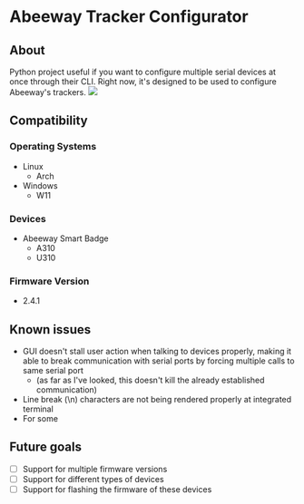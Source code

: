 # Abeeway Tracker Configurator

## About
Python project useful if you want to configure multiple serial devices at once through their CLI. Right now, it's designed to be used to configure Abeeway's trackers.
![](https://i.ibb.co/HptPP0S/Screenshot-2024-05-15-15-25-08.png)

## Compatibility

### Operating Systems
- Linux
  - Arch
- Windows
  - W11

### Devices
- Abeeway Smart Badge
  - A310
  - U310

### Firmware Version
- 2.4.1

## Known issues
- GUI doesn't stall user action when talking to devices properly, making it able to break communication with serial ports by forcing multiple calls to same serial port
  - (as far as I've looked, this doesn't kill the already established communication)
- Line break (\n) characters are not being rendered properly at integrated terminal
- For some 

## Future goals
- [ ] Support for multiple firmware versions
- [ ] Support for different types of devices
- [ ] Support for flashing the firmware of these devices
